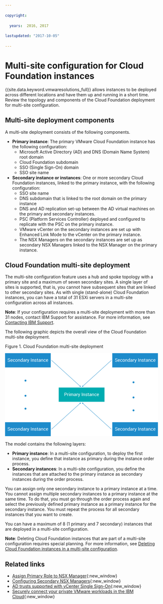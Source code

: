 ```yaml
---

copyright:

  years:  2016, 2017

lastupdated: "2017-10-05"

---
```


# Multi-site configuration for Cloud Foundation instances

{{site.data.keyword.vmwaresolutions_full}} allows instances to be deployed across different locations and have them up and running in a short time. Review the topology and components of the Cloud Foundation deployment for multi-site configuration.

## Multi-site deployment components

A multi-site deployment consists of the following components.

* **Primary instance**: The primary VMware Cloud Foundation instance has the following configuration:
  *  Microsoft Active Directory (AD) and DNS (Domain Name System) root domain
  *  Cloud Foundation subdomain
  *  SSO (Single Sign-On) domain
  *  SSO site name
* **Secondary instance or instances**: One or more secondary Cloud Foundation instances, linked to the primary instance, with the following configuration:
   *  SSO site name
   *  DNS subdomain that is linked to the root domain on the primary instance
   *  DNS and AD replication set-up between the AD virtual machines on the primary and secondary instances.
   *  PSC (Platform Services Controller) deployed and configured to replicate with the PSC on the primary instance.
   *  VMware vCenter on the secondary instances are set up with Enhanced Link Mode to the vCenter on the primary instance.
   *  The NSX Managers on the secondary instances are set up as secondary NSX Managers linked to the NSX Manager on the primary instance.

## Cloud Foundation multi-site deployment

The multi-site configuration feature uses a hub and spoke topology with a primary site and a maximum of seven secondary sites. A single layer of sites is supported, that is, you cannot have subsequent sites that are linked to other secondary sites. As with single (stand-alone) Cloud Foundation instances, you can have a total of 31 ESXi servers in a multi-site configuration across all instances.

**Note**: If your configuration requires a multi-site deployment with more than 31 nodes, contact IBM Support for assistance. For more information, see [Contacting IBM Support](../vmonic/trbl_support.html).

The following graphic depicts the overall view of the Cloud Foundation multi-site deployment.

Figure 1. Cloud Foundation multi-site deployment

![Cloud Foundation multi-site deployment](multisite-hub-spoke.png)

The model contains the following layers:

* **Primary instance**: In a multi-site configuration, to deploy the first instance, you define that instance as primary during the instance order process.
* **Secondary instances**: In a multi-site configuration, you define the instances that are attached to the primary instance as secondary instances during the order process.

You can assign only one secondary instance to a primary instance at a time. You cannot assign multiple secondary instances to a primary instance at the same time. To do that, you must go through the order process again and select the previously defined primary instance as a primary instance for the secondary instance. You must repeat the process for all secondary instances that you want to create.

You can have a maximum of 8 (1 primary and 7 secondary) instances that are deployed in a multi-site configuration.

**Note**: Deleting Cloud Foundation instances that are part of a multi-site configuration requires special planning. For more information, see [Deleting Cloud Foundation instances in a multi-site configuration](sd_deletinginstance_multi.html).

## Related links

* [Assign Primary Role to NSX Manager](https://pubs.vmware.com/NSX-62/topic/com.vmware.nsx-cross-vcenter-install.doc/GUID-44E8AE16-BA3F-4DD9-B582-FC1E137E6CFC.html){:new_window}
* [Configuring Secondary NSX Managers](https://pubs.vmware.com/NSX-62/topic/com.vmware.nsx-cross-vcenter-install.doc/GUID-9E48BC57-15E3-49C7-8BC5-F94ED8918BBE.html){:new_window}
* [AD trusts supported with vCenter Single Sign-On](https://kb.vmware.com/kb/2064250){:new_window}
* [Securely connect your private VMware workloads in the IBM Cloud](https://www.ibm.com/developerworks/library/se-securely-connect-private-vmware-workloads-ibm-cloud/index.html){:new_window}
